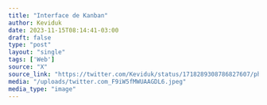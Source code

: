 ```yaml
---
title: "Interface de Kanban"
author: Keviduk
date: 2023-11-15T08:14:41-03:00
draft: false
type: "post"
layout: "single"
tags: ['Web']
source: "X"
source_link: "https://twitter.com/Keviduk/status/1718289308786827607/photo/1"
media: "/uploads/twitter.com_F9iW5fMWUAAGDL6.jpeg"
media_type: "image"
---
```


